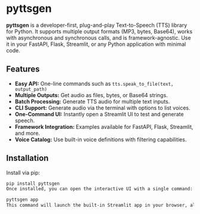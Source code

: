 # pyttsgen

**pyttsgen** is a developer-first, plug-and-play Text-to-Speech (TTS) library for Python. It supports multiple output formats (MP3, bytes, Base64), works with asynchronous and synchronous calls, and is framework-agnostic. Use it in your FastAPI, Flask, Streamlit, or any Python application with minimal code.

## Features

- **Easy API:** One-line commands such as `tts.speak_to_file(text, output_path)`
- **Multiple Outputs:** Get audio as files, bytes, or Base64 strings.
- **Batch Processing:** Generate TTS audio for multiple text inputs.
- **CLI Support:** Generate audio via the terminal with options to list voices.
- **One-Command UI:** Instantly open a Streamlit UI to test and generate speech.
- **Framework Integration:** Examples available for FastAPI, Flask, Streamlit, and more.
- **Voice Catalog:** Use built-in voice definitions with filtering capabilities.

## Installation

Install via pip:

```bash
pip install pyttsgen
Once installed, you can open the interactive UI with a single command:

pyttsgen app
This command will launch the built-in Streamlit app in your browser, allowing you to try out TTS generation visually.